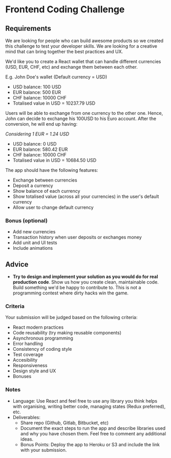 # Frontend Coding Challenge

## Requirements

We are looking for people who can build awesome products so we created this
challenge to test your developer skills. We are looking for a creative mind
that can bring together the best practices and UX.

We'd like you to create a React wallet that can handle different currencies
(USD, EUR, CHF, etc) and exchange them between each other.

E.g. John Doe's wallet (Default currency = USD)

- USD balance: 100 USD
- EUR balance: 500 EUR
- CHF balance: 10000 CHF
- Totalised value in USD = 10237.79 USD

Users will be able to exchange from one currency to the other one. Hence, John can decide to exchange his
100USD to his Euro account. After the conversion, he will end up having:

_Considering 1 EUR = 1.24 USD_

- USD balance: 0 USD
- EUR balance: 580.42 EUR
- CHF balance: 10000 CHF
- Totalised value in USD = 10684.50 USD

The app should have the following features:

- Exchange between currencies
- Deposit a currency
- Show balance of each currency
- Show totalised value (across all your currencies) in the user's default currency
- Allow user to change default currency

### Bonus (optional)

- Add new currencies
- Transaction history when user deposits or exchanges money
- Add unit and UI tests
- Include animations

## Advice

- **Try to design and implement your solution as you would do
for real production code**. Show us how you create clean, maintainable code.
Build something we'd be happy to contribute to. This is not a programming contest
where dirty hacks win the game.

### Criteria

Your submission will be judged based on the following criteria:

- React modern practices
- Code reusability (try making reusable components)
- Asynchronous programming
- Error handling
- Consistency of coding style
- Test coverage
- Accesibility
- Responsiveness
- Design style and UX
- Bonuses

### Notes

- Language: Use React and feel free to use any library you
think helps with organising, writing better code, managing
states (Redux preferred), etc.
- Deliverables:
  - Share repo (Github, Gitlab, Bitbucket, etc)
  - Document the exact steps to run the app and describe libraries used and
    why you have chosen them. Feel free to comment any additional ideas.
  - Bonus Points: Deploy the app to Heroku or S3 and include the link with your submission.